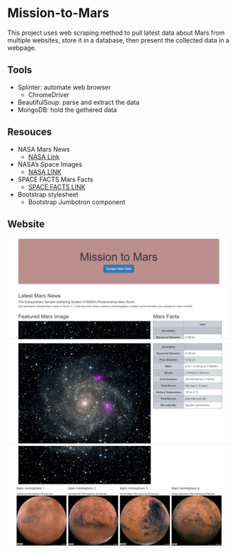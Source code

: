 # Mission-to-Mars

This project uses web scraping method to pull latest data about Mars from multiple websites, store it in a database, then present the collected data in a webpage.

## Tools

 - Splinter: automate web browser
   - ChromeDriver 
 - BeautifulSoup: parse and extract the data
 - MongoDB: hold the gethered data
 
## Resouces

 - NASA Mars News 
   - [NASA Link](https://mars.nasa.gov/news/?page=0&per_page=40&order=publish_date+desc%2Ccreated_at+desc&search=&category=19%2C165%2C184%2C204&blank_scope=Latest)
 - NASA’s Space Images 
   - [NASA LINK](https://www.jpl.nasa.gov/spaceimages/?search=&category=Mars)
 - SPACE FACTS Mars Facts
   - [SPACE FACTS LINK](https://space-facts.com/mars/)
 - Bootstrap stylesheet
   - Bootstrap Jumbotron component
 
## Website

   <p align="center">
   <img src="https://github.com/karenmxm/Mission-to-Mars/blob/master/Screenshot_1.png">
   <img src="https://github.com/karenmxm/Mission-to-Mars/blob/master/Screenshot_2.png">
   <img src="https://github.com/karenmxm/Mission-to-Mars/blob/master/Screenshot_3.png">
   </p>
